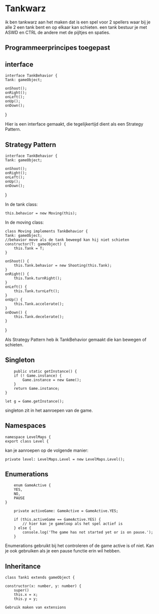 # Tankwarz

ik ben tankwarz aan het maken dat is een spel voor 2 spellers waar bij je alle 2 een tank bent en op elkaar kan schieten.
een tank bestuur je met ASWD en CTRL de andere met de pijltjes en spaties.

## Programmeerprincipes toegepast

## interface

    interface TankBehavior {
    Tank: gameObject;

    onShoot();
    onRight();
    onLeft();
    onUp();
    onDown();
}

Hier is een interface gemaakt, die tegelijkertijd dient als een Strategy Pattern.

## Strategy Pattern

    interface TankBehavior {
    Tank: gameObject;

    onShoot();
    onRight();
    onLeft();
    onUp();
    onDown();
}

In de tank class:

    this.behavior = new Moving(this);

In de moving class:

    class Moving implements TankBehavior {
    Tank: gameObject;
    //behavior move als de tank beweegd kan hij niet schieten
    constructor(T: gameObject) {
        this.Tank = T;
    }

    onShoot() {
        this.Tank.behavior = new Shooting(this.Tank);
    }
    onRight() {
        this.Tank.turnRight();
    }
    onLeft() {
        this.Tank.turnLeft();
    }
    onUp() {
        this.Tank.accelerate();
    }
    onDown() {
        this.Tank.decelerate();
    }
}

Als Strategy Pattern heb ik TankBehavior gemaakt die kan bewegen of schieten.


## Singleton


        public static getInstance() {
        if (! Game.instance) {
            Game.instance = new Game();
        }
        return Game.instance;
    }
    
    let g = Game.getInstance();

singleton zit in het aanroepen van de game.
    
## Namespaces

    namespace LevelMaps {
    export class Level {


kan je aanroepen op de volgende manier:
    
    private level: LevelMaps.Level = new LevelMaps.Level();


## Enumerations

        enum GameActive {
        YES,
        NO,
        PAUSE
    }

        private activeGame: GameActive = GameActive.YES;

        if (this.activeGame == GameActive.YES) {
            // hier kan je gameloop als het spel actief is
        } else {
            console.log('The game has not started yet or is on pause.');
        }

Enumerations gebruikt bij het controleren of de game active is of niet. Kan je ook gebruiken als je een pause functie erin wil hebben. 

## Inheritance

    class Tank1 extends gameObject {

    constructor(x: number, y: number) {
        super()
        this.x = x;
        this.y = y;

    Gebruik maken van extensions


























